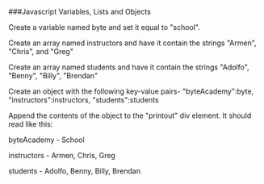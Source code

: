 ###Javascript Variables, Lists and Objects

Create a variable named byte and set it equal to "school".

Create an array named instructors and have it contain the strings "Armen", "Chris", and "Greg"

Create an array named students and have it contain the strings "Adolfo", "Benny", "Billy", "Brendan"

Create an object with the following key-value pairs- "byteAcademy":byte, "instructors":instructors, "students":students

Append the contents of the object to the "printout" div element. It should read like this:

byteAcademy - School

instructors - Armen, Chris, Greg

students - Adolfo, Benny, Billy, Brendan
